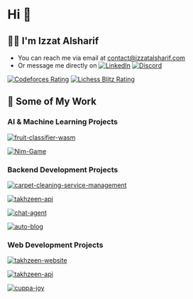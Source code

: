 # Hi 👋

## 👨‍💻 I'm Izzat Alsharif

- You can reach me via email at [contact@izzatalsharif.com](mailto://hello@izzatalsharif.com)
- Or message me directly on
  [![LinkedIn](https://img.shields.io/badge/LinkedIn-0077B5?style=for-the-badge&logo=linkedin&logoColor=white)](https://www.linkedin.com/in/izzatalsharif)
  [![Discord](https://img.shields.io/badge/Discord-7289DA?style=for-the-badge&logo=discord&logoColor=white)](https://discord.com/users/1202727244481699912)

[![Codeforces Rating](https://img.shields.io/badge/dynamic/json?url=https://codeforces.com/api/user.info?handles=izzat5233&label=Codeforces%20Rating&query=$.result[0].rating&style=flat&logo=Codeforces&logoColor=white&color=red&style=flat)](https://codeforces.com/profile/izzat5233)
[![Lichess Blitz Rating](https://img.shields.io/badge/dynamic/json?url=https://lichess.org/api/user/izzat5233&label=Lichess%20Blitz%20Rating&query=$.perfs.blitz.rating&style=flat&logo=lichess&logoColor=white&color=white)](https://lichess.org/@/izzat5233)

## 🔭 Some of My Work

### AI & Machine Learning Projects

[![fruit-classifier-wasm](https://github-readme-stats.vercel.app/api/pin/?username=izzat5233&repo=fruit-classifier-wasm&theme=tokyonight)](https://github.com/izzat5233/fruit-classifier-wasm)

[![Nim-Game](https://github-readme-stats.vercel.app/api/pin/?username=izzat5233&repo=Nim-Game&theme=tokyonight)](https://github.com/izzat5233/Nim-Game)

### Backend Development Projects

[![carpet-cleaning-service-management](https://github-readme-stats.vercel.app/api/pin/?username=izzat-najah-edu&repo=carpet-cleaning-service-management&theme=gruvbox)](https://github.com/izzat-najah-edu/carpet-cleaning-service-management)

[![takhzeen-api](https://github-readme-stats.vercel.app/api/pin/?username=izzat5233&repo=takhzeen-api&theme=dark)](https://github.com/izzat5233/takhzeen-api)

[![chat-agent](https://github-readme-stats.vercel.app/api/pin/?username=izzat5233&repo=chat-agent&theme=dark)](https://github.com/izzat5233/chat-agent)

[![auto-blog](https://github-readme-stats.vercel.app/api/pin/?username=izzat5233&repo=auto-blog&theme=dark)](https://github.com/izzat5233/auto-blog)

### Web Development Projects

[![takhzeen-website](https://github-readme-stats.vercel.app/api/pin/?username=izzat5233&repo=takhzeen-website&theme=dark)](https://github.com/izzat5233/takhzeen-website)

[![takhzeen-api](https://github-readme-stats.vercel.app/api/pin/?username=izzat5233&repo=takhzeen-api&theme=dark)](https://github.com/izzat5233/takhzeen-api)

[![cuppa-joy](https://github-readme-stats.vercel.app/api/pin/?username=izzat5233&repo=cuppa-joy&theme=dark)](https://github.com/izzat5233/cuppa-joy)
